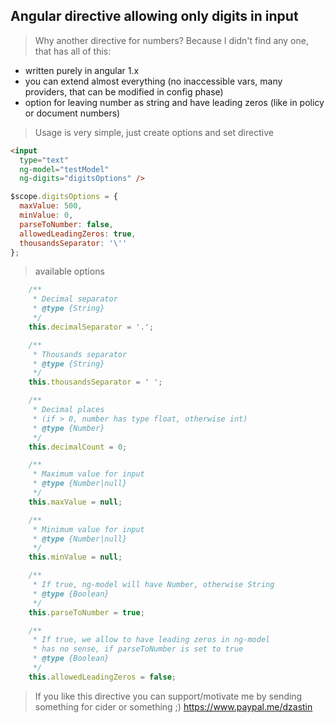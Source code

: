 ## Angular directive allowing only digits in input

> Why another directive for numbers? Because I didn't find any one, that has all of this:

* written purely in angular 1.x
* you can extend almost everything (no inaccessible vars, many providers, that can be modified in config phase)
* option for leaving number as string and have leading zeros (like in policy or document numbers)

> Usage is very simple, just create options and set directive

```html
<input 
  type="text" 
  ng-model="testModel" 
  ng-digits="digitsOptions" />
```

```js
$scope.digitsOptions = {
  maxValue: 500,
  minValue: 0,
  parseToNumber: false,
  allowedLeadingZeros: true,
  thousandsSeparator: '\''
};
```

> available options

```js
    /**
     * Decimal separator
     * @type {String}
     */
    this.decimalSeparator = '.';

    /**
     * Thousands separator
     * @type {String}
     */
    this.thousandsSeparator = ' ';

    /**
     * Decimal places 
     * (if > 0, number has type float, otherwise int)
     * @type {Number}
     */
    this.decimalCount = 0;

    /**
     * Maximum value for input
     * @type {Number|null}
     */
    this.maxValue = null;

    /**
     * Minimum value for input
     * @type {Number|null}
     */
    this.minValue = null;

    /**
     * If true, ng-model will have Number, otherwise String
     * @type {Boolean}
     */
    this.parseToNumber = true;

    /**
     * If true, we allow to have leading zeros in ng-model
     * has no sense, if parseToNumber is set to true
     * @type {Boolean}
     */
    this.allowedLeadingZeros = false;
```

> If you like this directive you can support/motivate me by sending something for cider or something ;) 
> https://www.paypal.me/dzastin